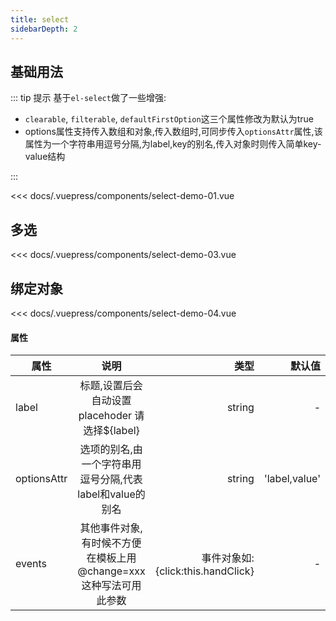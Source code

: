 ```yaml
---
title: select
sidebarDepth: 2
---
```


## 基础用法
::: tip  提示
基于`el-select`做了一些增强:
-  `clearable`, `filterable`, `defaultFirstOption`这三个属性修改为默认为true
-  options属性支持传入数组和对象,传入数组时,可同步传入`optionsAttr`属性,该属性为一个字符串用逗号分隔,为label,key的别名,传入对象时则传入简单key-value结构

:::

<demo-block>
<select-demo-01 slot="source"></select-demo-01>

<<< docs/.vuepress/components/select-demo-01.vue

</demo-block>



## 多选

<demo-block>
<select-demo-03 slot="source"></select-demo-03>


<<< docs/.vuepress/components/select-demo-03.vue

</demo-block>

## 绑定对象

<demo-block>
<select-demo-04 slot="source"></select-demo-04>


<<< docs/.vuepress/components/select-demo-04.vue

</demo-block>

#### 属性
| 属性| 说明|类型|默认值 |
| --- |:-----:| -----:| -----:
| label | 标题,设置后会自动设置placehoder 请选择${label} | string|-
| optionsAttr  | 选项的别名,由一个字符串用逗号分隔,代表label和value的别名| string|'label,value'
| events | 其他事件对象,有时候不方便在模板上用@change=xxx这种写法可用此参数  | 事件对象如:{click:this.handClick} | - |
